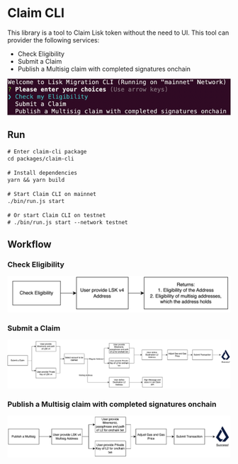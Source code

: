 # Claim CLI

This library is a tool to Claim Lisk token without the need to UI. This tool can provider the following services:

- Check Eligibility
- Submit a Claim
- Publish a Multisig claim with completed signatures onchain

![cli_screenshot.png](../../documentation/Claim_CLI/cli_screenshot.png)

## Run

```
# Enter claim-cli package
cd packages/claim-cli

# Install dependencies
yarn && yarn build

# Start Claim CLI on mainnet
./bin/run.js start

# Or start Claim CLI on testnet
# ./bin/run.js start --network testnet
```

## Workflow

### Check Eligibility

![check_eligibility.png](../../documentation/Claim_CLI/check_eligibility.png)

### Submit a Claim

![img_2.png](../../documentation/Claim_CLI/submit_a_claim.png)

### Publish a Multisig claim with completed signatures onchain

![submit_multisig.png](../../documentation/Claim_CLI/submit_multisig.png)

